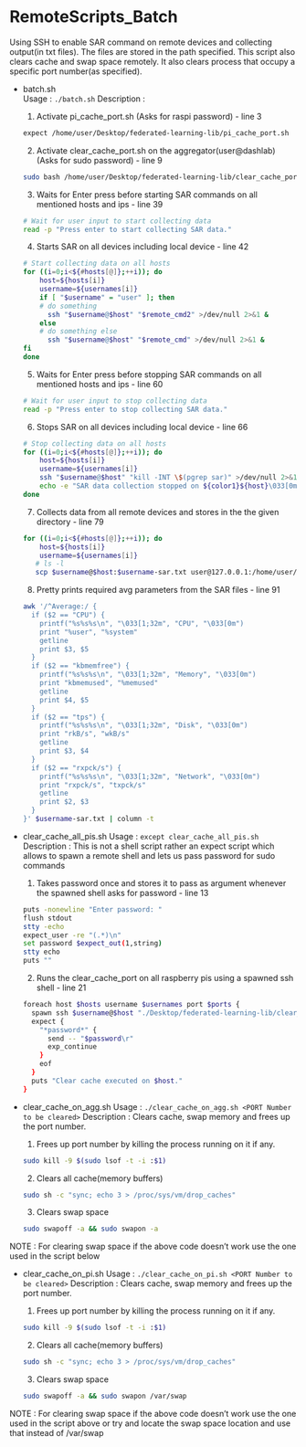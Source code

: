 # RemoteScripts_Batch
Using SSH to enable SAR command on remote devices and collecting output(in txt files). The files are stored in the path specified.
This script also clears cache and swap space remotely. It also clears process that occupy a specific port number(as specified).

- batch.sh  
Usage : `./batch.sh`
Description :
    1. Activate pi_cache_port.sh (Asks for raspi password) - line 3
    
    ```bash
    expect /home/user/Desktop/federated-learning-lib/pi_cache_port.sh
    ```
    
    2. Activate clear_cache_port.sh on the aggregator(user@dashlab) (Asks for sudo password) - line 9
    
    ```bash
    sudo bash /home/user/Desktop/federated-learning-lib/clear_cache_port.sh 5000
    ```
    
    3. Waits for Enter press before starting SAR commands on all mentioned hosts and ips - line 39
    
    ```bash
    # Wait for user input to start collecting data
    read -p "Press enter to start collecting SAR data."
    ```
    
    4. Starts SAR on all devices including local device - line 42
    
    ```bash
    # Start collecting data on all hosts
    for ((i=0;i<${#hosts[@]};++i)); do
        host=${hosts[i]}
        username=${usernames[i]}
        if [ "$username" = "user" ]; then
        # do something
          ssh "$username@$host" "$remote_cmd2" >/dev/null 2>&1 &
        else
        # do something else
          ssh "$username@$host" "$remote_cmd" >/dev/null 2>&1 &
    fi
    done
    ```
    
    5. Waits for Enter press before stopping SAR commands on all mentioned hosts and ips - line 60
    
    ```bash
    # Wait for user input to stop collecting data
    read -p "Press enter to stop collecting SAR data."
    ```
    
    6. Stops SAR on all devices including local device - line 66
    
    ```bash
    # Stop collecting data on all hosts
    for ((i=0;i<${#hosts[@]};++i)); do
        host=${hosts[i]}
        username=${usernames[i]}
        ssh "$username@$host" "kill -INT \$(pgrep sar)" >/dev/null 2>&1
        echo -e "SAR data collection stopped on ${color1}${host}\033[0m."
    done
    ```
    
    7. Collects data from all remote devices and stores in the the given directory - line 79 
    
    ```bash
    for ((i=0;i<${#hosts[@]};++i)); do
        host=${hosts[i]}
        username=${usernames[i]}
       # ls -l
       scp $username@$host:$username-sar.txt user@127.0.0.1:/home/user/Downloads
    ```
    
    8. Pretty prints required avg parameters from the SAR files - line 91 
    
    ```bash
    awk '/^Average:/ {
      if ($2 == "CPU") {
        printf("%s%s%s\n", "\033[1;32m", "CPU", "\033[0m")
        print "%user", "%system"
        getline
        print $3, $5
      }
      if ($2 == "kbmemfree") {
        printf("%s%s%s\n", "\033[1;32m", "Memory", "\033[0m")
        print "kbmemused", "%memused"
        getline
        print $4, $5
      }
      if ($2 == "tps") {
        printf("%s%s%s\n", "\033[1;32m", "Disk", "\033[0m")
        print "rkB/s", "wkB/s"
        getline
        print $3, $4
      }
      if ($2 == "rxpck/s") {
        printf("%s%s%s\n", "\033[1;32m", "Network", "\033[0m")
        print "rxpck/s", "txpck/s"
        getline
        print $2, $3
      }
    }' $username-sar.txt | column -t
    ```
    

- clear_cache_all_pis.sh
Usage : `except clear_cache_all_pis.sh`
Description : This is not a shell script rather an expect script which allows to spawn a remote shell and lets us pass password for sudo commands
    1. Takes password once and stores it to pass as argument whenever the spawned shell asks for password - line 13
    
    ```bash
    puts -nonewline "Enter password: "
    flush stdout
    stty -echo
    expect_user -re "(.*)\n"
    set password $expect_out(1,string)
    stty echo
    puts ""
    ```
    
    2. Runs the clear_cache_port on all raspberry pis using a spawned ssh shell - line 21
    
    ```bash
    foreach host $hosts username $usernames port $ports {
      spawn ssh $username@$host "./Desktop/federated-learning-lib/clear_cache_port.sh ${port}"
      expect {
        "*password*" {
          send -- "$password\r"
          exp_continue
        }
        eof
      }
      puts "Clear cache executed on $host."
    }
    ```
    
- clear_cache_on_agg.sh
Usage : `./clear_cache_on_agg.sh <PORT Number to be cleared>`
Description : Clears cache, swap memory and frees up the port number.
    1. Frees up port number by killing the process running on it if any.
    
    ```bash
    sudo kill -9 $(sudo lsof -t -i :$1)
    ```
    
    2. Clears all cache(memory buffers) 
    
    ```bash
    sudo sh -c "sync; echo 3 > /proc/sys/vm/drop_caches"
    ```
    
    3. Clears swap space 
    
    ```bash
    sudo swapoff -a && sudo swapon -a
    ```
    

NOTE : For clearing swap space if the above code doesn’t work use the one used in the script below

- clear_cache_on_pi.sh
Usage : `./clear_cache_on_pi.sh <PORT Number to be cleared>`
Description : Clears cache, swap memory and frees up the port number.
    1. Frees up port number by killing the process running on it if any.
    
    ```bash
    sudo kill -9 $(sudo lsof -t -i :$1)
    ```
    
    2. Clears all cache(memory buffers) 
    
    ```bash
    sudo sh -c "sync; echo 3 > /proc/sys/vm/drop_caches"
    ```
    
    3. Clears swap space 
    
    ```bash
    sudo swapoff -a && sudo swapon /var/swap
    ```
    

NOTE : For clearing swap space if the above code doesn’t work use the one used in the script above or try and locate the swap space location and use that instead of /var/swap
